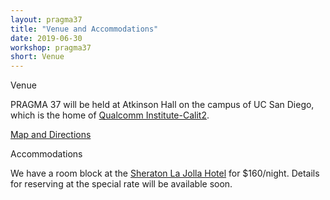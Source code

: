 ```yaml
---
layout: pragma37
title: "Venue and Accommodations"
date: 2019-06-30
workshop: pragma37
short: Venue
---
```


<div class="border37">Venue</div>

PRAGMA 37 will be held at Atkinson Hall on the campus of UC San Diego, which
is the home of <a href="http://qi.ucsd.edu/">Qualcomm Institute-Calit2</a>.

[Map and Directions](https://goo.gl/maps/1tcrFyScr9eDTZGb6)


<div class="border37">Accommodations</div>

We have a room block at the <a
href="https://www.marriott.com/hotels/travel/sanjs-sheraton-la-jolla-hotel/">Sheraton La Jolla Hotel</a> for $160/night.  Details for reserving at the special rate will be available soon.


